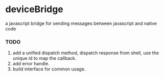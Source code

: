 # deviceBridge
a javascript bridge for sending messages between javascript and native code

### TODO
1. add a unified dispatch method, dispatch response from shell, use the unique id to map the callback.
2. add error handle.
3. build interface for common usage.
